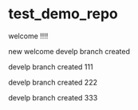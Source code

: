 # test_demo_repo

welcome !!!!

new welcome
develp branch created

develp branch created 111

develp branch created 222

develp branch created 333
